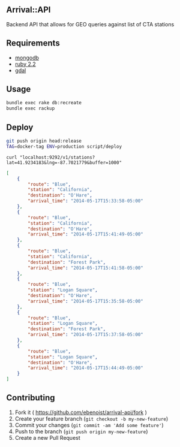 Arrival::API
---
Backend API that allows for GEO queries against list of CTA stations

## Requirements
- [mongodb](http://www.mongodb.org/)
- [ruby 2.2](https://www.ruby-lang.org/en/)
- [gdal](http://www.gdal.org/)

## Usage
```BASH
bundle exec rake db:recreate
bundle exec rackup
```

## Deploy
```BASH
git push origin head:release
TAG=docker-tag ENV=production script/deploy
```

```curl "localhost:9292/v1/stations?lat=41.9234183&lng=-87.7021779&buffer=1000"```

```JSON
[
    {
        "route": "Blue",
        "station": "California",
        "destination": "O'Hare",
        "arrival_time": "2014-05-17T15:33:58-05:00"
    },
    {
        "route": "Blue",
        "station": "California",
        "destination": "O'Hare",
        "arrival_time": "2014-05-17T15:41:49-05:00"
    },
    {
        "route": "Blue",
        "station": "California",
        "destination": "Forest Park",
        "arrival_time": "2014-05-17T15:41:58-05:00"
    },
    {
        "route": "Blue",
        "station": "Logan Square",
        "destination": "O'Hare",
        "arrival_time": "2014-05-17T15:35:58-05:00"
    },
    {
        "route": "Blue",
        "station": "Logan Square",
        "destination": "Forest Park",
        "arrival_time": "2014-05-17T15:37:58-05:00"
    },
    {
        "route": "Blue",
        "station": "Logan Square",
        "destination": "O'Hare",
        "arrival_time": "2014-05-17T15:44:49-05:00"
    }
]
```

## Contributing

1. Fork it ( https://github.com/ebenoist/arrival-api/fork )
2. Create your feature branch (`git checkout -b my-new-feature`)
3. Commit your changes (`git commit -am 'Add some feature'`)
4. Push to the branch (`git push origin my-new-feature`)
5. Create a new Pull Request
